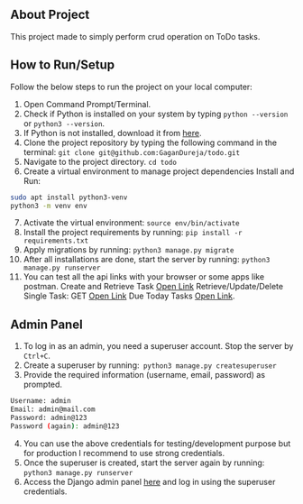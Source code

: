 ## About Project
This project made to simply perform crud operation on ToDo tasks.

## How to Run/Setup

Follow the below steps to run the project on your local computer:

1. Open Command Prompt/Terminal.
2. Check if Python is installed on your system by typing `python --version` or `python3 --version`.
3. If Python is not installed, download it from [here](https://www.python.org/downloads/).
4. Clone the project repository by typing the following command in the terminal:
`git clone git@github.com:GaganDureja/todo.git`
5. Navigate to the project directory. `cd todo`
6. Create a virtual environment to manage project dependencies Install and Run:
```bash
sudo apt install python3-venv
python3 -m venv env
```
7. Activate the virtual environment: `source env/bin/activate`
8. Install the project requirements by running: `pip install -r requirements.txt`
8. Apply migrations by running:
`python3 manage.py migrate`
10. After all installations are done, start the server by running:
 `python3 manage.py runserver`
11. You can test all the api links with your browser or some apps like postman.
  Create and Retrieve Task [Open Link](http://127.0.0.1:8000/api/tasks)
  Retrieve/Update/Delete Single Task: GET [Open Link](http://127.0.0.1:8000/api/1)
  Due Today Tasks [Open Link](http://127.0.0.1:8000/api/tasks/due-today).

## Admin Panel
1. To log in as an admin, you need a superuser account. Stop the server by `Ctrl+C`.
2. Create a superuser by running:` python3 manage.py createsuperuser`
3. Provide the required information (username, email, password) as prompted.
```bash
Username: admin
Email: admin@mail.com
Password: admin@123
Password (again): admin@123
```
4. You can use the above credentials for testing/development purpose but for production I recommend to use strong credentials.
5. Once the superuser is created, start the server again by running:
`python3 manage.py runserver`
6. Access the Django admin panel [here](http://127.0.0.1:8000/admin) and log in using the superuser credentials.